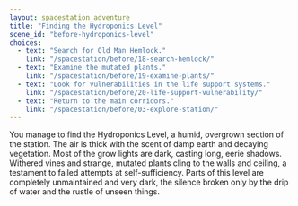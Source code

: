```yaml
---
layout: spacestation_adventure
title: "Finding the Hydroponics Level"
scene_id: "before-hydroponics-level"
choices:
  - text: "Search for Old Man Hemlock."
    link: "/spacestation/before/18-search-hemlock/"
  - text: "Examine the mutated plants."
    link: "/spacestation/before/19-examine-plants/"
  - text: "Look for vulnerabilities in the life support systems."
    link: "/spacestation/before/20-life-support-vulnerability/"
  - text: "Return to the main corridors."
    link: "/spacestation/before/03-explore-station/"
---
```


You manage to find the Hydroponics Level, a humid, overgrown section of the station. The air is thick with the scent of damp earth and decaying vegetation. Most of the grow lights are dark, casting long, eerie shadows. Withered vines and strange, mutated plants cling to the walls and ceiling, a testament to failed attempts at self-sufficiency. Parts of this level are completely unmaintained and very dark, the silence broken only by the drip of water and the rustle of unseen things.
